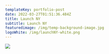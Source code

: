 ```yaml
---
templateKey: portfolio-post
date: 2022-03-27T01:51:36.484Z
title: Launch NY
subtitle: Launch NY
featuredimage: /img/temp-background-image.jpg
logoWhite: /img/launchNY-white.png
---
```



![](/img/launch-ny-feature-image.png)